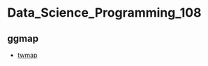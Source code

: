 # Data_Science_Programming_108

## ggmap
- [twmap](https://leechiulan.github.io/Data_Science_Programming_108/Samples/ggmap/twamp.html)
